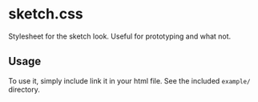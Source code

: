 # sketch.css
Stylesheet for the sketch look. Useful for prototyping and what not.

## Usage
To use it, simply include link it in your html file. See the included `example/` directory.
